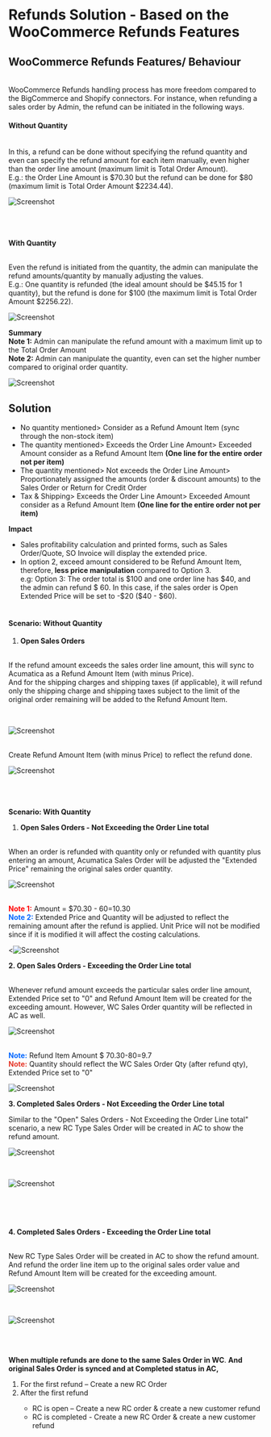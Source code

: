 <h1> Refunds Solution - Based on the WooCommerce Refunds Features
<h2><strong>WooCommerce Refunds Features/ Behaviour</strong></h2>
<p><br class="atl-forced-newline" /> WooCommerce Refunds handling process has more freedom compared to the BigCommerce and Shopify connectors. For instance, when refunding a sales order by Admin, the refund can be initiated in the following ways.</p>
<h4><strong>Without Quantity</strong></h4>
<p><br /> In this, a refund can be done without specifying the refund quantity and even can specify the refund amount for each item manually, even higher than the order line amount (maximum limit is Total Order Amount). <br class="atl-forced-newline" /> E.g.: the Order Line Amount is $70.30 but the refund can be done for $80 (maximum limit is Total Order Amount $2234.44). <br class="atl-forced-newline" /> 

![Screenshot](/Documentation/Specifications/Spec%20Images/RefundsSol1.png)
  
  
  <br class="atl-forced-newline" /><br class="atl-forced-newline" /> <br class="atl-forced-newline" /> <strong>With Quantity</strong></p>
<p><br class="atl-forced-newline" /> Even the refund is initiated from the quantity, the admin can manipulate the refund amounts/quantity by manually adjusting the values. <br class="atl-forced-newline" /> E.g.: One quantity is refunded (the ideal amount should be $45.15 for 1 quantity), but the refund is done for $100 (the maximum limit is Total Order Amount $2256.22). <br class="atl-forced-newline" /> 
  
  ![Screenshot](/Documentation/Specifications/Spec%20Images/RefundsSol2.png)
  
<p><strong>Summary</strong> <br class="atl-forced-newline" /> <strong>Note 1:</strong> Admin can manipulate the <ac:inline-comment-marker ac:ref="bec5fa87-5a4c-437c-bddd-b9f89f2ea69b">refund amoun</ac:inline-comment-marker>t with a maximum limit up to the Total Order Amount <br class="atl-forced-newline" /> <strong>Note 2:</strong> Admin can manipulate the quantity, even can set the higher number compared to original order quantity. <br class="atl-forced-newline" /> 
 
  ![Screenshot](/Documentation/Specifications/Spec%20Images/RefundsSol3.png)
  
<h2><strong>Solution&nbsp;</strong></h2>
<ul>
<li>No quantity mentioned&gt; Consider as a Refund Amount Item (sync through the non-stock item)</li>
<li>The quantity mentioned&gt; Exceeds the Order Line Amount&gt; Exceeded Amount consider as a Refund Amount Item <strong>(One line for the entire order not per item)</strong></li>
<li>The quantity mentioned&gt; Not exceeds the Order Line Amount&gt; Proportionately assigned the amounts (order &amp; discount amounts) to the Sales Order or Return for Credit Order</li>
<li>Tax &amp; Shipping&gt; Exceeds the Order Line Amount&gt; Exceeded Amount consider as a Refund Amount Item <strong>(One line for the entire order not per item)</strong></li></ul>
<p><strong>Impact</strong></p>
<ul>
<li>Sales profitability calculation and printed forms, such as Sales Order/Quote, SO Invoice will display the extended price.</li>
<li>In option 2, exceed amount considered to be Refund Amount Item, therefore,<strong> less price manipulation</strong> compared to Option 3.<br />e.g: Option 3: The order total is $100 and one order line has $40, and the admin can refund $ 60. In this case, if the sales order is Open Extended Price will be set to -$20 ($40 - $60).</li></ul>
<h4><br class="atl-forced-newline" /> <strong>Scenario: Without Quantity</strong></h4>
<ol>
<li><strong>Open Sales Orders</strong></li></ol>
<p><br class="atl-forced-newline" /> If the refund amount exceeds the sales order line amount, this will sync to Acumatica as a Refund Amount Item (with minus Price). <br class="atl-forced-newline" /> And for the shipping charges and shipping taxes (if applicable), it will refund only the shipping charge and shipping taxes subject to the limit of the original order remaining will be added to the Refund Amount Item.</p>
<p><br class="atl-forced-newline" /> 
  
![Screenshot](/Documentation/Specifications/Spec%20Images/RefundsSol4.png)
  
  <br class="atl-forced-newline" /> Create Refund Amount Item (with minus Price) to reflect the refund done.<br /> 
  
![Screenshot](/Documentation/Specifications/Spec%20Images/RefundsSol5.png)
  
  <br class="atl-forced-newline" /> <br class="atl-forced-newline" /> <br class="atl-forced-newline" /> <strong>Scenario: With Quantity</strong></p>
<ol>
<li><strong>Open Sales Orders - Not Exceeding the Order Line total</strong></li></ol>
<p><br class="atl-forced-newline" /> When an order is refunded with quantity only or refunded with quantity plus entering an amount, Acumatica Sales Order will be adjusted the &quot;Extended Price&quot; remaining the original sales order quantity. <br class="atl-forced-newline" /> 
  
 ![Screenshot](/Documentation/Specifications/Spec%20Images/RefundsSol6.png)
  
 <br class="atl-forced-newline" /> <span style="color: rgb(255,0,0);"><strong>Note 1:</strong></span> Amount = $70.30 - $60 =$10.30<br /> <span style="color: rgb(0,102,255);"><strong>Note 2:</strong></span> Extended Price and Quantity will be adjusted to reflect the remaining amount after the refund is applied. Unit Price will not be modified since if it is modified it will affect the costing calculations. <br class="atl-forced-newline" /> 
  
 <![Screenshot](/Documentation/Specifications/Spec%20Images/RefundsSol7.png)
 
<p><strong>2. Open Sales Orders - Exceeding the Order Line total</strong></p>
<p><br class="atl-forced-newline" /> Whenever refund amount exceeds the particular sales order line amount, Extended Price set to &quot;0&quot; and Refund Amount Item will be created for the exceeding amount. However, WC Sales Order quantity will be reflected in AC as well. <br /> 
  
 ![Screenshot](/Documentation/Specifications/Spec%20Images/RefundsSol8.png)
 
  <br class="atl-forced-newline" /> <span style="color: rgb(0,102,255);"><strong>Note:</strong></span> Refund Item Amount $ 70.30-$80=$9.7 <br class="atl-forced-newline" /> <span style="color: rgb(229,53,39);"><strong>Note:</strong></span> Quantity should reflect the WC Sales Order Qty (after refund qty), Extended Price set to &quot;0&quot; <br class="atl-forced-newline" /> 
  
![Screenshot](/Documentation/Specifications/Spec%20Images/RefundsSol9.png)
  
<p><strong>3. Completed Sales Orders - Not Exceeding the Order Line total</strong></p>
<p>Similar to the &quot;Open&quot; Sales Orders - Not Exceeding the Order Line total&quot; scenario, a new RC Type Sales Order will be created in AC to show the refund amount. <br/> 
  
![Screenshot](/Documentation/Specifications/Spec%20Images/RefundsSol10.png)
  
  <br class="atl-forced-newline" /> 
  
 ![Screenshot](/Documentation/Specifications/Spec%20Images/RefundsSol11.png)
  
  <br class="atl-forced-newline" /> <br class="atl-forced-newline" /><br class="atl-forced-newline" /></p>
<p><strong>4. Completed Sales Orders - Exceeding the Order Line total</strong></p>
<br class="atl-forced-newline" /> New RC Type Sales Order will be created in AC to show the refund amount. And refund the order line item up to the original sales order value and Refund Amount Item will be created for the exceeding amount. <br class="atl-forced-newline" /> 
  
  ![Screenshot](/Documentation/Specifications/Spec%20Images/RefundsSol12.png)
  
 <br class="atl-forced-newline" /> 
  
 ![Screenshot](/Documentation/Specifications/Spec%20Images/RefundsSol13.png)
  
 <br class="atl-forced-newline" /><br />
<p><strong>When multiple refunds are done to the same Sales Order in WC</strong>.&nbsp;<strong>And original Sales Order is synced and at Completed status in AC,</strong></p>
<ol>
<li>For the first refund &ndash; Create a new RC Order</li>
<li>After the first refund</li></ol>
<ul>
<li style="list-style-type: none;background-image: none;">
<ul>
<li>RC is open &ndash; Create a new RC order &amp; create a new customer refund</li>
<li>RC is completed - Create a new RC Order &amp; create a new customer refund</li></ul></li></ul>
<p>&nbsp;</p>
